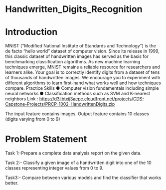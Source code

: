 # Handwritten_Digits_Recognition

# Introduction
MNIST ("Modified National Institute of Standards and Technology") is the de facto “hello world” dataset of computer vision. Since its release in 1999, this classic dataset of handwritten images has served as the basis for benchmarking classification algorithms. As new machine learning techniques emerge, MNIST remains a reliable resource for researchers and learners alike.
Your goal is to correctly identify digits from a dataset of tens of thousands of handwritten images. We encourage you to experiment with different algorithms to learn first-hand what works well and how techniques compare.
Practice Skills
●	Computer vision fundamentals including simple neural networks
●	Classification methods such as SVM and K-nearest neighbors
Link : https://d3ilbtxij3aepc.cloudfront.net/projects/CDS-Capstone-Projects/PRCP-1002-HandwrittenDigits.zip

The input feature contains images.
Output feature contains 10 classes (digits varying from 0 to 9)

# Problem Statement
Task 1:-Prepare a complete data analysis report on the given data.

Task 2:- Classify a given image of a handwritten digit into one of the 10 classes representing integer values from 0 to 9.

Task3:- Compare between various models and find the classifier that works better.
